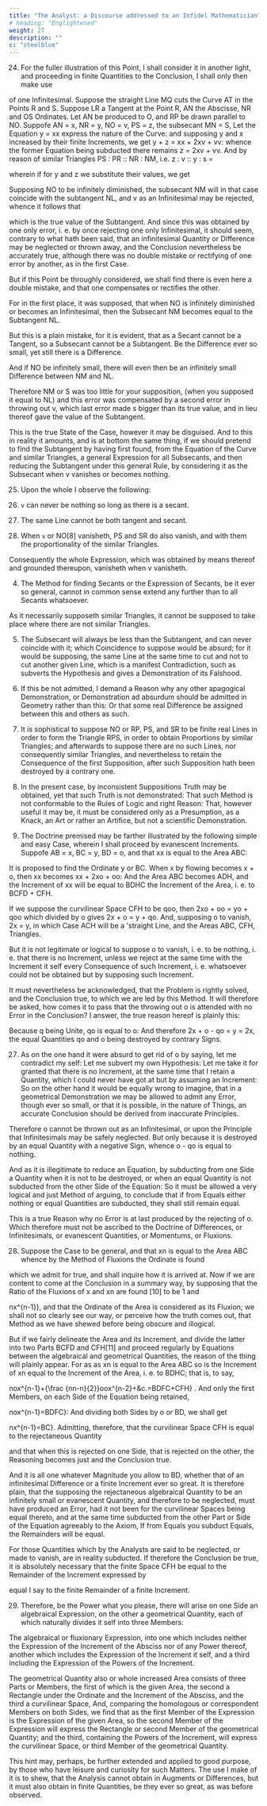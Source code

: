 ```yaml
---
title: "The Analyst: a Discourse addressed to an Infidel Mathematician"
# heading: "Englightened"
weight: 27
description: ""
c: "steelblue"
---
```



24. For the fuller illustration of this Point, I shall consider it in another light, and proceeding in finite Quantities to the Conclusion, I shall only then make use

<!-- P37 diagram for Berkeley's 'The Analyst'.png -->

of one Infinitesimal. Suppose the straight Line MQ cuts the Curve AT in the Points R and S. Suppose LR a Tangent at the Point R, AN the Abscisse, NR and OS Ordinates. Let AN be produced to O, and RP be drawn parallel to NO. Suppofe AN = x, NR = y, NO = v, PS = z, the subsecant MN = S, Let the Equation y = xx express the nature of the Curve: and supposing y and x increased by their finite Increments, we get y + z = xx + 2xv + vv: whence the former Equation being subducted there remains z = 2xv + vv. And by reason of similar Triangles PS : PR :: NR : NM, i.e. z : v :: y : s = 

wherein if for y and z we substitute their values, we get 

Supposing NO to be infinitely diminished, the subsecant NM will in that case coincide with the subtangent NL, and v as an Infinitesimal may be rejected, whence it follows that 

which is the true value of the Subtangent. And since this was obtained by one only error, i. e. by once rejecting one only Infinitesimal, it should seem, contrary to what hath been said, that an infinitesimal Quantity or Difference may be neglected or thrown away, and the Conclusion nevertheless be accurately true, although there was no double mistake or rectifying of one error by another, as in the first Case. 

But if this Point be throughly considered, we shall find there is even here a double mistake, and that one compensates or rectifies the other. 

For in the first place, it was supposed, that when NO is infinitely diminished or becomes an Infinitesimal, then the Subsecant NM becomes equal to the Subtangent NL.

But this is a plain mistake, for it is evident, that as a Secant cannot be a Tangent, so a Subsecant cannot be a Subtangent. Be the Difference ever so small, yet still there is a Difference. 

And if NO be infinitely small, there will even then be an infinitely small Difference between NM and NL. 

Therefore NM or S was too little for your supposition, (when you supposed it equal to NL) and this error was compensated by a second error in throwing out v, which last error made s bigger than its true value, and in lieu thereof gave the value of the Subtangent.

This is the true State of the Case, however it may be disguised. And to this in reality it amounts, and is at bottom the same thing, if we should pretend to find the Subtangent by having first found, from the Equation of the Curve and similar Triangles, a general Expression for all Subsecants, and then reducing the Subtangent under this general Rule, by considering it as the Subsecant when v vanishes or becomes nothing.


25. Upon the whole I observe the following:

1. `v` can never be nothing so long as there is a secant. 

2. The same Line cannot be both tangent and secant. 

3. When `v` or NO[8] vanisheth, PS and SR do also vanish, and with them the proportionality of the similar Triangles.

Consequently the whole Expression, which was obtained by means thereof and grounded thereupon, vanisheth when v vanisheth. 

4. The Method for finding Secants or the Expression of Secants, be it ever so general, cannot in common sense extend any further than to all Secants whatsoever.

As it necessarily supposeth similar Triangles, it cannot be supposed to take place where there are not similar Triangles. 

5. The Subsecant will always be less than the Subtangent, and can never coincide with it; which Coincidence to suppose would be absurd; for it would be supposing, the same Line at the same time to cut and not to cut another given Line, which is a manifest Contradiction, such as subverts the Hypothesis and gives a Demonstration of its Falshood.

6. If this be not admitted, I demand a Reason why any other apagogical Demonstration, or Demonstration ad absurdum should be admitted in Geometry rather than this: Or that some real Difference be assigned between this and others as such.

7. It is sophistical to suppose NO or RP, PS, and SR to be finite real Lines in order to form the Triangle RPS, in order to obtain Proportions by similar Triangles; and afterwards to suppose there are no such Lines, nor consequently similar Triangles, and nevertheless to retain the Consequence of the first Supposition, after such Supposition hath been destroyed by a contrary one.

8. In the present case, by inconsistent Suppositions Truth may be obtained, yet that such Truth is not demonstrated: That such Method is not conformable to the Rules of Logic and right Reason: That, however useful it may be, it must be considered only as a Presumption, as a Knack, an Art or rather an Artifice, but not a scientific Demonstration.


26. The Doctrine premised may be farther illustrated by the following simple and easy Case, wherein I shall proceed by evanescent Increments. Suppofe AB = x, BC = y, BD = o, and that xx is equal to the Area ABC: 

It is proposed to find the Ordinate y or BC. When x by flowing becomes x + o, then xx becomes xx + 2xo + oo: And the Area ABC becomes ADH, and the Increment of xx will be equal to BDHC the Increment of the Area, i. e. to BCFD + CFH. 

If we suppose the curvilinear Space CFH to be qoo, then 2xo + oo = yo + qoo which divided by o gives 2x + o = y + qo. And, supposing o to vanish, 2x = y, in which Case ACH will be a 'straight Line, and the Areas ABC, CFH, Triangles. 

But it is not legitimate or logical to suppose o to vanish, i. e. to be nothing, i. e. that there is no Increment, unless we reject at the same time with the Increment it self every Consequence of such Increment, i. e. whatsoever could not be obtained but by supposing such Increment. 

It must nevertheless be acknowledged, that the Problem is rightly solved, and the Conclusion true, to which we are led by this Method. It will therefore be asked, how comes it to pass that the throwing out o is attended with no Error in the Conclusion? I answer, the true reason hereof is plainly this: 

Because q being Unite, qo is equal to o: And therefore 2x + o - qo = y = 2x, the equal Quantities qo and o being destroyed by contrary Signs.



27. As on the one hand it were absurd to get rid of o by saying, let me contradict my self: Let me subvert my own Hypothesis: Let me take it for granted that there is no Increment, at the same time that I retain a Quantity, which I could never have got at but by assuming an Increment: So on the other hand it would be equally wrong to imagine, that in a geometrical Demonstration we may be allowed to admit any Error, though ever so small, or that it is possible, in the nature of Things, an accurate Conclusion should be derived from inaccurate Principles. 

Therefore o cannot be thrown out as an Infinitesimal, or upon the Principle that Infinitesimals may be safely neglected. But only because it is destroyed by an equal Quantity with a negative Sign, whence o - qo is equal to nothing. 

And as it is illegitimate to reduce an Equation, by subducting from one Side a Quantity when it is not to be destroyed, or when an equal Quantity is not subducted from the other Side of the Equation: So it must be allowed a very logical and just Method of arguing, to conclude that if from Equals either nothing or equal Quantities are subducted, they shall still remain equal. 

This is a true Reason why no Error is at last produced by the rejecting of o. Which therefore must not be ascribed to the Doctrine of Differences, or Infinitesimals, or evanescent Quantities, or Momentums, or Fluxions.


28. Suppose the Case to be general, and that xn is equal to the Area ABC whence by the Method of Fluxions the Ordinate is found 

which we admit for true, and shall inquire how it is arrived at. Now if we are content to come at the Conclusion in a summary way, by supposing that the Ratio of the Fluxions of x and xn are found [10] to be 1 and 

nx^{n-1}}, and that the Ordinate of the Area is considered as its Fluxion; we shall not so clearly see our way, or perceive how the truth comes out, that Method as we have shewed before being obscure and illogical.

But if we fairly delineate the Area and its Increment, and divide the latter into two Parts BCFD and CFH[11] and proceed regularly by Equations between the algebraical and geometrical Quantities, the reason of the thing will plainly appear. For as as xn is equal to the Area ABC so is the Increment of xn equal to the Increment of the Area, i. e. to BDHC; that is, to say, 

nox^{n-1}+{\frac {nn-n}{2}}oox^{n-2}+\&c.=BDFC+CFH} . And only the first Members, on each Side of the Equation being retained, 

nox^{n-1}=BDFC}: And dividing both Sides by o or BD, we shall get 

nx^{n-1}=BC}. Admitting, therefore, that the curvilinear Space CFH is equal to the rejectaneous Quantity 

and that when this is rejected on one Side, that is rejected on the other, the Reasoning becomes just and the Conclusion true. 

And it is all one whatever Magnitude you allow to BD, whether that of an infinitesimal Difference or a finite Increment ever so great. It is therefore plain, that the supposing the rejectaneous algebraical Quantity to be an infinitely small or evanescent Quantity, and therefore to be neglected, must have produced an Error, had it not been for the curvilinear Spaces being equal thereto, and at the same time subducted from the other Part or Side of the Equation agreeably to the Axiom, If from Equals you subduct Equals, the Remainders will be equal.

For those Quantities which by the Analysts are said to be neglected, or made to vanish, are in reality subducted. If therefore the Conclusion be true, it is absolutely necessary that the finite Space CFH be equal to the Remainder of the Increment expressed by 


equal I say to the finite Remainder of a finite Increment.


29. Therefore, be the Power what you please, there will arise on one Side an algebraical Expression, on the other a geometrical Quantity, each of which naturally divides it self into three Members: 

The algebraical or fluxionary Expression, into one which includes neither the Expression of the Increment of the Absciss nor of any Power thereof, another which includes the Expression of the Increment it self, and a third including the Expression of the Powers of the Increment. 

The geometrical Quantity also or whole increased Area consists of three Parts or Members, the first of which is the given Area, the second a Rectangle under the Ordinate and the Increment of the Absciss, and the third a curvilinear Space, And, comparing the homologous or correspondent Members on both Sides, we find that as the first Member of the Expression is the Expression of the given Area, so the second Member of the Expression will express the Rectangle or second Member of the geometrical Quantity; and the third, containing the Powers of the Increment, will express the curvilinear Space, or third Member of the geometrical Quantity. 

This hint may, perhaps, be further extended and applied to good purpose, by those who have leisure and curiosity for such Matters. The use I make of it is to shew, that the Analysis cannot obtain in Augments or Differences, but it must also obtain in finite Quantities, be they ever so great, as was before observed.

